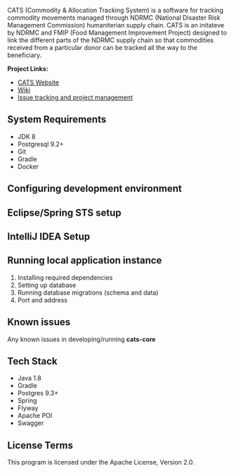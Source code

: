 
CATS (Commodity & Allocation Tracking System) is a software for tracking commodity movements managed through NDRMC (National Disaster Risk Management Commission) humaniterian supply chain. CATS is an initateve by NDRMC and FMIP (Food Management Improvement Project) designed to link the different parts of the NDRMC supply chain so that commodities received from a particular donor can be tracked all the way to the beneficiary.


__Project Links:__
* [CATS Website](http://cats.dppc.gov.et)
* [Wiki](https://ndrmcc.atlassian.net/wiki/display/CATS/CATS+Home)
* [Issue tracking and project management](https://ndrmcc.atlassian.net/secure/Dashboard.jspa)

System Requirements
---------------------------
- JDK 8
- Postgresql 9.2+
- Git
- Gradle
- Docker

Configuring development environment
------------------

Eclipse/Spring STS setup
-------------------

IntelliJ IDEA Setup
-------------------


Running local application instance
--------------------------------------------------
1. Installing required dependencies
2. Setting up database
3. Running database migrations (schema and data)
4. Port and address

## Known issues
Any known issues in developing/running __cats-core__

Tech Stack
---------------------------------
 - Java 1.8
 - Gradle
 - Postgres 9.3+
 - Spring
 - Flyway
 - Apache POI
 - Swagger

License Terms
---------------------------
This program is licensed under the Apache License, Version 2.0.